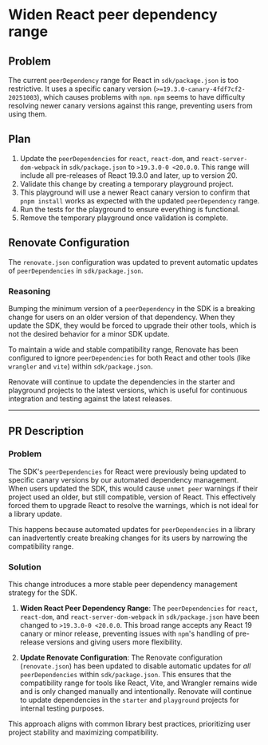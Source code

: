 # Widen React peer dependency range

## Problem

The current `peerDependency` range for React in `sdk/package.json` is too restrictive. It uses a specific canary version (`>=19.3.0-canary-4fdf7cf2-20251003`), which causes problems with `npm`. `npm` seems to have difficulty resolving newer canary versions against this range, preventing users from using them.

## Plan

1.  Update the `peerDependencies` for `react`, `react-dom`, and `react-server-dom-webpack` in `sdk/package.json` to `>19.3.0-0 <20.0.0`. This range will include all pre-releases of React 19.3.0 and later, up to version 20.
2.  Validate this change by creating a temporary playground project.
3.  This playground will use a newer React canary version to confirm that `pnpm install` works as expected with the updated `peerDependency` range.
4.  Run the tests for the playground to ensure everything is functional.
5.  Remove the temporary playground once validation is complete.

## Renovate Configuration

The `renovate.json` configuration was updated to prevent automatic updates of `peerDependencies` in `sdk/package.json`.

### Reasoning

Bumping the minimum version of a `peerDependency` in the SDK is a breaking change for users on an older version of that dependency. When they update the SDK, they would be forced to upgrade their other tools, which is not the desired behavior for a minor SDK update.

To maintain a wide and stable compatibility range, Renovate has been configured to ignore `peerDependencies` for both React and other tools (like `wrangler` and `vite`) within `sdk/package.json`.

Renovate will continue to update the dependencies in the starter and playground projects to the latest versions, which is useful for continuous integration and testing against the latest releases.

---

## PR Description

### Problem

The SDK's `peerDependencies` for React were previously being updated to specific canary versions by our automated dependency management. When users updated the SDK, this would cause `unmet peer` warnings if their project used an older, but still compatible, version of React. This effectively forced them to upgrade React to resolve the warnings, which is not ideal for a library update.

This happens because automated updates for `peerDependencies` in a library can inadvertently create breaking changes for its users by narrowing the compatibility range.

### Solution

This change introduces a more stable peer dependency management strategy for the SDK.

1.  **Widen React Peer Dependency Range**: The `peerDependencies` for `react`, `react-dom`, and `react-server-dom-webpack` in `sdk/package.json` have been changed to `>19.3.0-0 <20.0.0`. This broad range accepts any React 19 canary or minor release, preventing issues with `npm`'s handling of pre-release versions and giving users more flexibility.

2.  **Update Renovate Configuration**: The Renovate configuration (`renovate.json`) has been updated to disable automatic updates for *all* `peerDependencies` within `sdk/package.json`. This ensures that the compatibility range for tools like React, Vite, and Wrangler remains wide and is only changed manually and intentionally. Renovate will continue to update dependencies in the `starter` and `playground` projects for internal testing purposes.

This approach aligns with common library best practices, prioritizing user project stability and maximizing compatibility.